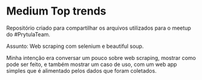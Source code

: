 # Medium Top trends

Repositório criado para compartilhar os arquivos utilizados para o meetup do #PrytulaTeam.

Assunto: Web scraping com selenium e beautiful soup.

Minha intenção era conversar um pouco sobre web scraping, mostrar como pode ser feito, e também mostrar um caso de uso, com um web app simples que é alimentado pelos dados que foram coletados.

